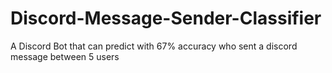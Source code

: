 # Discord-Message-Sender-Classifier
A Discord Bot that can predict with 67% accuracy who sent a discord message between 5 users
